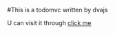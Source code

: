 #This is a todomvc written by dvajs

U can visit it through [click me](https://fanhehe.github.io/dvajs-todomvc/)
